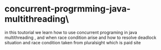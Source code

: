 # concurrent-progrmming-java-multithreading\
in this toutorial we learn how to use concurrent programing in java
multithreading , and when race condition arise and how to resolve 
deadlock situation and race condition taken from pluralsight which is paid site 
